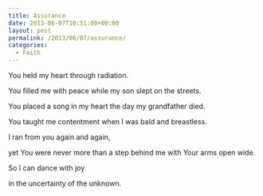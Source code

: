```yaml
---
title: Assurance
date: 2013-06-07T10:51:00+00:00
layout: post
permalink: /2013/06/07/assurance/
categories:
  - Faith
---
```

You held my heart through radiation.
  
You filled me with peace while my son slept on the streets.
  
You placed a song in my heart the day my grandfather died.
  
You taught me contentment when I was bald and breastless.

I ran from you again and again,
  
yet You were never more than a step behind me with Your arms open wide.

So I can dance with joy
  
in the uncertainty of the unknown.
